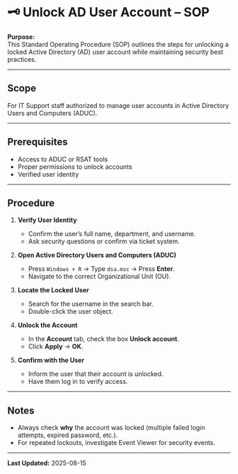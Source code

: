 # 🗝 Unlock AD User Account – SOP

**Purpose:**  
This Standard Operating Procedure (SOP) outlines the steps for unlocking a locked Active Directory (AD) user account while maintaining security best practices.

---

## **Scope**
For IT Support staff authorized to manage user accounts in Active Directory Users and Computers (ADUC).

---

## **Prerequisites**
- Access to ADUC or RSAT tools
- Proper permissions to unlock accounts
- Verified user identity

---

## **Procedure**
1. **Verify User Identity**
   - Confirm the user’s full name, department, and username.
   - Ask security questions or confirm via ticket system.

2. **Open Active Directory Users and Computers (ADUC)**
   - Press `Windows + R` → Type `dsa.msc` → Press **Enter**.
   - Navigate to the correct Organizational Unit (OU).

3. **Locate the Locked User**
   - Search for the username in the search bar.
   - Double-click the user object.

4. **Unlock the Account**
   - In the **Account** tab, check the box **Unlock account**.
   - Click **Apply** → **OK**.

5. **Confirm with the User**
   - Inform the user that their account is unlocked.
   - Have them log in to verify access.

---

## **Notes**
- Always check **why** the account was locked (multiple failed login attempts, expired password, etc.).
- For repeated lockouts, investigate Event Viewer for security events.

---

**Last Updated:** 2025-08-15
